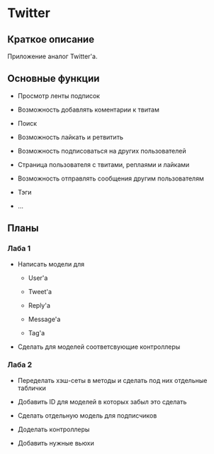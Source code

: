 # Twitter

## Краткое описание 

Приложение аналог Twitter'a.

## Основные функции

* Просмотр ленты подписок 

* Возможность добавлять коментарии к твитам

* Поиск

* Возможность лайкать и ретвитить 

* Возможность подписоваться на других пользователей 

* Страница пользователя с твитами, реплаями и лайками

* Возможность отправлять сообщения другим пользователям 

* Тэги

* ...

## Планы

### Лаба 1

* Написать модели для 

	* User'а
	
	* Tweet'a

	* Reply'a

	* Message'a

	* Tag'a

* Сделать для моделей соответсвующие контроллеры 

### Лаба 2

* Переделать хэш-сеты в методы и сделать под них отдельные таблички

* Добавить ID для моделей в которых забыл это сделать

* Сделать отдельную модель для подписчиков 

* Доделать контроллеры 

* Добавить нужные вьюхи 

